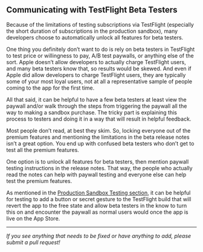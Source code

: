 ## Communicating with TestFlight Beta Testers

Because of the limitations of testing subscriptions via TestFlight (especially the short duration of subscriptions in the production sandbox), many developers choose to automatically unlock all features for beta testers.

One thing you definitely don’t want to do is rely on beta testers in TestFlight to test price or willingness to pay, A/B test paywalls, or anything else of the sort. Apple doesn’t allow developers to actually charge TestFlight users, and many beta testers know that, so results would be skewed. And even if Apple did allow developers to charge TestFlight users, they are typically some of your most loyal users, not at all a representative sample of people coming to the app for the first time.

All that said, it can be helpful to have a few beta testers at least view the paywall and/or walk through the steps from triggering the paywall all the way to making a sandbox purchase. The tricky part is explaining this process to testers and doing it in a way that will result in helpful feedback.

Most people don’t read, at best they skim. So, locking everyone out of the premium features and mentioning the limitations in the beta release notes isn’t a great option. You end up with confused beta testers who don’t get to test all the premium features.

One option is to unlock all features for beta testers, then mention paywall testing instructions in the release notes. That way, the people who actually read the notes can help with paywall testing and everyone else can help test the premium features.


As mentioned in the [Production Sandbox Testing section](https://github.com/RevenueCat/iOS-Subscription-Testing/blob/master/basics/testflight.md), it can be helpful for testing to add a button or secret gesture to the TestFlight build that will revert the app to the free state and allow beta testers in the know to turn this on and encounter the paywall as normal users would once the app is live on the App Store. 


___________________________________________________________________
_If you see anything that needs to be fixed or have anything to add, please submit a pull request!_
